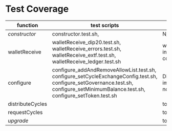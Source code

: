 # Test Coverage

| function | test scripts | left to do | complete |
| ------ | ------ | ------ | ------ |
| *constructor* | constructor.test.sh, | N/A |  100% |
| walletReceive | walletReceive_dip20.test.sh, walletReceive_errors.test.sh, walletReceive_extf.test.sh, walletReceive_ledger.test.sh | walletReceive fix ledger canister initialization, see common/config_token_ledger.sh |  70% | 
| configure | configure_addAndRemoveAllowList.test.sh, configure_setCycleExchangeConfig.test.sh, configure_setGovernance.test.sh, configure_setMinimumBalance.test.sh, configure_setToken.test.sh | DistributeBalance not implemented, SetToken errors not implemented |  65% |
| distributeCycles | | to implement |  0% |
| requestCycles | | to implement |  0% |
| *upgrade* | | to implement |  0% |